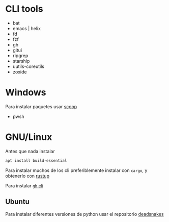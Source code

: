 <!--
.. title: Herramientas de la Linea de Comandos (CLI Tools)
.. slug: herramientas-de-la-linea-de-comandos
.. date: 2023-09-11 20:45:01 UTC-03:00
.. status: private
.. tags: 
.. category: 
.. link: 
.. description:
.. type: text
-->

# CLI tools

- bat
- emacs | helix
- fd
- fzf
- gh
- gitui
- ripgrep
- starship
- uutils-coreutils
- zoxide


# Windows

Para instalar paquetes usar [scoop](https://scoop.sh/)

- pwsh

# GNU/Linux

Antes que nada instalar

```sh
apt install build-essential
```

Para instalar muchos de los cli preferiblemente instalar con `cargo`, y obtenerlo con [rustup](https://rustup.rs/)

Para instalar [`gh` cli](https://github.com/cli/cli/blob/trunk/docs/install_linux.md)

## Ubuntu

Para instalar diferentes versiones de python usar el repositorio [deadsnakes](https://github.com/deadsnakes)

